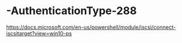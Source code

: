 # -AuthenticationType-288
https://docs.microsoft.com/en-us/powershell/module/iscsi/connect-iscsitarget?view=win10-ps
